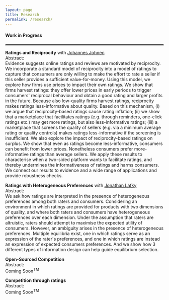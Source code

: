 ```yaml
---
layout: page
title: Research
permalink: /research/
---
```



#### Work in Progress 
<hr style="border:2px solid gray">

**Ratings and Reciprocity** with [Johannes Johnen](https://sites.google.com/site/johannesjohneneconomist/home) \
Abstract:\
Evidence suggests online ratings and reviews are motivated by reciprocity. We incorporate a standard model of reciprocity into a model of ratings to capture that consumers are only willing to make the effort to rate a seller if this seller provides a sufficient value-for-money. Using this model, we explore how firms use prices to impact their own ratings. We show that firms harvest ratings: they offer lower prices in early periods to trigger consumers' reciprocal behaviour and obtain a good rating and larger profits in the future. Because also low-quality firms harvest ratings, reciprocity makes ratings less-informative about quality. Based on this mechanism, (i) we argue that reciprocity-based ratings cause rating inflation; (ii) we show that a marketplace that facilitates ratings (e.g. through reminders, one-click ratings etc.) may get more ratings, but also less-informative ratings; (iii) a marketplace that screens the quality of sellers (e.g. via a minimum average rating or quality controls) makes ratings less-informative if the screening is insufficient. We also explore the impact of reciprocity-based ratings on surplus. We show that even as ratings become less-informative, consumers can benefit from lower prices. Nonetheless consumers prefer more-informative ratings than average sellers. We apply these results to characterise when a two-sided platform wants to facilitate ratings, and thereby undermines the informativeness of ratings and harms consumers. We connect our results to evidence and a wide range of applications and provide robustness checks.


**Ratings with Heterogeneous Preferences** with [Jonathan Lafky](https://sites.google.com/site/jonathanlafky/home) \
Abstract:\
We ask how ratings are interpreted in the presence of heterogeneous preferences among both raters and consumers. Considering an environment in which ratings are provided for products with two dimensions of quality, and where both raters and consumers have heterogeneous preferences over each dimension. Under the assumption that raters are altruistic, raters should attempt to maximise the expected utility of consumers. However, an ambiguity arises in the presence of heterogeneous preferences. Multiple equilibria exist, one in which ratings serve as an expression of the rater's preferences, and one in which ratings are instead an expression of expected consumers preferences. And we show how 3 different types of information design can help guide equilibrium selection.


**Open-Sourced Competition** \
Abstract:\
Coming Soon<sup>TM</sup>


**Competition through ratings** \
Abstract:\
Coming Soon<sup>TM</sup>
